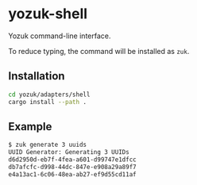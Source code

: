 # yozuk-shell

Yozuk command-line interface.

To reduce typing, the command will be installed as `zuk`.

## Installation

```bash
cd yozuk/adapters/shell
cargo install --path .
```

## Example

```bash
$ zuk generate 3 uuids
UUID Generator: Generating 3 UUIDs
d6d2950d-eb7f-4fea-a601-d99747e1dfcc
db7afcfc-d998-44dc-847e-e908a29a89f7
e4a13ac1-6c06-48ea-ab27-ef9d55cd11af
```